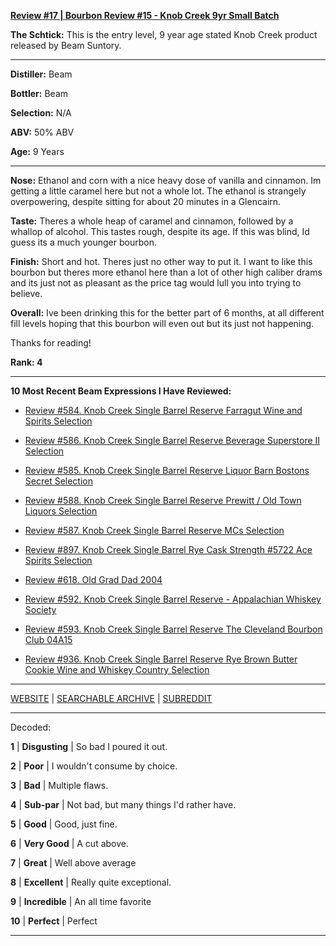 
[**Review #17 | Bourbon Review #15 - Knob Creek 9yr Small Batch**]( https://t8ke.review/review-17-knob-creek-small-batch-9yr/)

**The Schtick:** This is the entry level, 9 year age stated Knob Creek product released by Beam Suntory. 

-----

**Distiller:** Beam

**Bottler:** Beam

**Selection:** N/A

**ABV:**  50% ABV

**Age:** 9 Years 

-----

**Nose:**  Ethanol and corn with a nice heavy dose of vanilla and cinnamon. Im getting a little caramel here but not a whole lot. The ethanol is strangely overpowering, despite sitting for about 20 minutes in a Glencairn.  

**Taste:** Theres a whole heap of caramel and cinnamon, followed by a whallop of alcohol. This tastes rough, despite its age. If this was blind, Id guess its a much younger bourbon. 

**Finish:** Short and hot. Theres just no other way to put it. I want to like this bourbon but theres more ethanol here than a lot of other high caliber drams and its just not as pleasant as the price tag would lull you into trying to believe.   

**Overall:** Ive been drinking this for the better part of 6 months, at all different fill levels hoping that this bourbon will even out but its just not happening.

Thanks for reading!

**Rank: 4**

----- 

**10 Most Recent Beam Expressions I Have Reviewed:** 

- [Review #584. Knob Creek Single Barrel Reserve Farragut Wine and Spirits Selection]( https://t8ke.review/review-584-knob-creek-single-barrel-reserve-3634-farragut/) 

- [Review #586. Knob Creek Single Barrel Reserve Beverage Superstore II Selection]( https://t8ke.review/review-586-knob-creek-single-barrel-reserve-beverage-superstore-ii-selection/) 

- [Review #585. Knob Creek Single Barrel Reserve Liquor Barn Bostons Secret Selection]( https://t8ke.review/review-585-knob-creek-single-barrel-reserve-liquor-barn-bostons-secret/) 

- [Review #588. Knob Creek Single Barrel Reserve Prewitt / Old Town Liquors Selection]( https://t8ke.review/review-588-knob-creek-single-barrel-reserve-4018-jeff-prewitt-old-town-liquors-15yr/) 

- [Review #587. Knob Creek Single Barrel Reserve MCs Selection]( https://t8ke.review/review-587-knob-creek-single-barrel-reserve-3892-mcs-selection/) 

- [Review #897. Knob Creek Single Barrel Rye Cask Strength #5722 Ace Spirits Selection]( https://t8ke.review/review-897-knob-creek-single-barrel-rye-5722-ace-spirits-selection/) 

- [Review #618. Old Grad Dad 2004]( https://t8ke.review/review-618-old-grand-dad-2004-86pf/) 

- [Review #592. Knob Creek Single Barrel Reserve - Appalachian Whiskey Society]( https://t8ke.review) 

- [Review #593. Knob Creek Single Barrel Reserve The Cleveland Bourbon Club 04A15]( https://t8ke.review/review-593-knob-creek-single-barrel-reserve-04a15-cleveland-bourbon-club/) 

- [Review #936. Knob Creek Single Barrel Reserve Rye Brown Butter Cookie Wine and Whiskey Country Selection]( https://t8ke.review/review-936-knob-creek-single-barrel-reserve-rye-brown-butter-cookie-wine-and-whiskey-country-selection/) 

-----

[WEBSITE](https://t8ke.review) | [SEARCHABLE ARCHIVE](https://t8ke.review/review-archive/) | [SUBREDDIT](https://reddit.com/r/t8kereviews)

-----

Decoded:

**1** | **Disgusting** | So bad I poured it out.

**2** | **Poor** | I wouldn't consume by choice.

**3** | **Bad** | Multiple flaws.

**4** | **Sub-par** | Not bad, but many things I'd rather have.

**5** | **Good** | Good, just fine.

**6** | **Very Good** | A cut above.

**7** | **Great** | Well above average

**8** | **Excellent** | Really quite exceptional.

**9** | **Incredible** | An all time favorite

**10** | **Perfect** | Perfect

----

